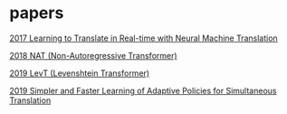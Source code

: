 # papers

[2017 Learning to Translate in Real-time with Neural Machine Translation](https://github.com/hhh0578/papers/blob/master/JiataoGu/Real-time%20NMT.md)

[2018 NAT (Non-Autoregressive Transformer)](https://github.com/hhh0578/papers/blob/master/JiataoGu/Non-Autoregressive%20Transformer.md)

[2019 LevT (Levenshtein Transformer)](https://github.com/hhh0578/papers/blob/master/JiataoGu/Levenshtein%20Transformer.md)

[2019 Simpler and Faster Learning of Adaptive Policies for Simultaneous Translation](https://github.com/hhh0578/papers/blob/master/BaigongZheng/SFLAPST.md)

